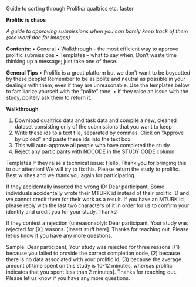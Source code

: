 Guide to sorting through Prolific/ qualtrics etc. faster

**Prolific is chaos**

*A guide to approving submissions when you can barely keep track of them (see word doc for images)*

**Contents:**
•	General
•	Walkthrough – the most efficient way to approve prolific submissions
•	Templates – what to say when. Don’t waste time thinking up a message; just take one of these.

**General Tips**
•	Prolific is a great platform but we don’t want to be boycotted by these people! Remember to be as polite and neutral as possible in your dealings with them, even if they are unreasonable. Use the templates below to familiarize yourself with the “polite” tone. 
•	If they raise an issue with the study, politely ask them to return it. 

**Walkthrough**
1.	Download qualtrics data and task data and compile a new, cleaned dataset consisting only of the submissions that you want to keep
2.	Write these ids to a text file, separated by commas. Click on “Approve by upload” and paste these ids into the text box. 
3.	This will auto-approve all people who have completed the study. 
4.	Reject any participants with NOCODE in the STUDY CODE column. 

Templates
If they raise a technical issue:
Hello,
Thank you for bringing this to our attention! We will try to fix this. Please return the study to prolific. Best wishes and we thank you again for participating. 

If they accidentally inserted the wrong ID:
Dear participant,
Some individuals accidentally wrote their MTURK id instead of their prolific ID and we cannot credit them for their work as a result. If you have an MTURK id, please reply with the last two characters of it in order for us to confirm your identity and credit you for your study.
Thanks!

If they contest a rejection (unreasonably):
Dear participant, 
Your study was rejected for [X] reasons. [Insert stuff here]. 
Thanks for reaching out. Please let us know if you have any more questions.

Sample:
Dear participant, 
Your study was rejected for three reasons [(1) because you failed to provide the correct completion code, (2) because there is no data associated with your prolific id, (3) because the average amount of time spent on this study is 10-12 minutes, whereas prolific indicates that you spent less than 2 minutes]. 
Thanks for reaching out. Please let us know if you have any more questions.

